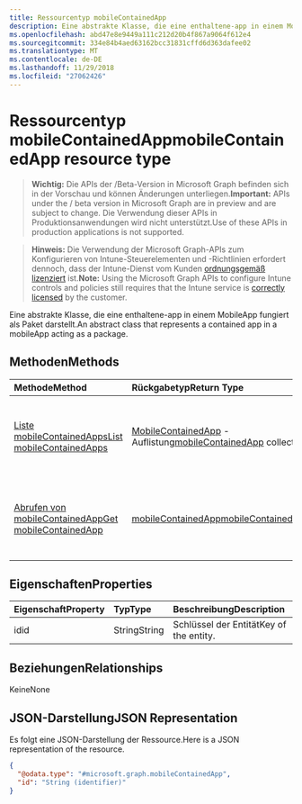 ```yaml
---
title: Ressourcentyp mobileContainedApp
description: Eine abstrakte Klasse, die eine enthaltene-app in einem MobileApp fungiert als Paket darstellt.
ms.openlocfilehash: abd47e8e9449a111c212d20b4f867a9064f612e4
ms.sourcegitcommit: 334e84b4aed63162bcc31831cffd6d363dafee02
ms.translationtype: MT
ms.contentlocale: de-DE
ms.lasthandoff: 11/29/2018
ms.locfileid: "27062426"
---
```

# <a name="mobilecontainedapp-resource-type"></a><span data-ttu-id="81226-103">Ressourcentyp mobileContainedApp</span><span class="sxs-lookup"><span data-stu-id="81226-103">mobileContainedApp resource type</span></span>

> <span data-ttu-id="81226-104">**Wichtig:** Die APIs der /Beta-Version in Microsoft Graph befinden sich in der Vorschau und können Änderungen unterliegen.</span><span class="sxs-lookup"><span data-stu-id="81226-104">**Important:** APIs under the / beta version in Microsoft Graph are in preview and are subject to change.</span></span> <span data-ttu-id="81226-105">Die Verwendung dieser APIs in Produktionsanwendungen wird nicht unterstützt.</span><span class="sxs-lookup"><span data-stu-id="81226-105">Use of these APIs in production applications is not supported.</span></span>

> <span data-ttu-id="81226-106">**Hinweis:** Die Verwendung der Microsoft Graph-APIs zum Konfigurieren von Intune-Steuerelementen und -Richtlinien erfordert dennoch, dass der Intune-Dienst vom Kunden [ordnungsgemäß lizenziert](https://go.microsoft.com/fwlink/?linkid=839381) ist.</span><span class="sxs-lookup"><span data-stu-id="81226-106">**Note:** Using the Microsoft Graph APIs to configure Intune controls and policies still requires that the Intune service is [correctly licensed](https://go.microsoft.com/fwlink/?linkid=839381) by the customer.</span></span>

<span data-ttu-id="81226-107">Eine abstrakte Klasse, die eine enthaltene-app in einem MobileApp fungiert als Paket darstellt.</span><span class="sxs-lookup"><span data-stu-id="81226-107">An abstract class that represents a contained app in a mobileApp acting as a package.</span></span>
## <a name="methods"></a><span data-ttu-id="81226-108">Methoden</span><span class="sxs-lookup"><span data-stu-id="81226-108">Methods</span></span>
|<span data-ttu-id="81226-109">Methode</span><span class="sxs-lookup"><span data-stu-id="81226-109">Method</span></span>|<span data-ttu-id="81226-110">Rückgabetyp</span><span class="sxs-lookup"><span data-stu-id="81226-110">Return Type</span></span>|<span data-ttu-id="81226-111">Beschreibung</span><span class="sxs-lookup"><span data-stu-id="81226-111">Description</span></span>|
|:---|:---|:---|
|[<span data-ttu-id="81226-112">Liste mobileContainedApps</span><span class="sxs-lookup"><span data-stu-id="81226-112">List mobileContainedApps</span></span>](../api/intune-apps-mobilecontainedapp-list.md)|<span data-ttu-id="81226-113">[MobileContainedApp](../resources/intune-apps-mobilecontainedapp.md) -Auflistung</span><span class="sxs-lookup"><span data-stu-id="81226-113">[mobileContainedApp](../resources/intune-apps-mobilecontainedapp.md) collection</span></span>|<span data-ttu-id="81226-114">Listeneigenschaften und Beziehungen der [MobileContainedApp](../resources/intune-apps-mobilecontainedapp.md) -Objekte.</span><span class="sxs-lookup"><span data-stu-id="81226-114">List properties and relationships of the [mobileContainedApp](../resources/intune-apps-mobilecontainedapp.md) objects.</span></span>|
|[<span data-ttu-id="81226-115">Abrufen von mobileContainedApp</span><span class="sxs-lookup"><span data-stu-id="81226-115">Get mobileContainedApp</span></span>](../api/intune-apps-mobilecontainedapp-get.md)|[<span data-ttu-id="81226-116">mobileContainedApp</span><span class="sxs-lookup"><span data-stu-id="81226-116">mobileContainedApp</span></span>](../resources/intune-apps-mobilecontainedapp.md)|<span data-ttu-id="81226-117">Lesen Sie Eigenschaften und Beziehungen des [MobileContainedApp](../resources/intune-apps-mobilecontainedapp.md) -Objekts.</span><span class="sxs-lookup"><span data-stu-id="81226-117">Read properties and relationships of the [mobileContainedApp](../resources/intune-apps-mobilecontainedapp.md) object.</span></span>|

## <a name="properties"></a><span data-ttu-id="81226-118">Eigenschaften</span><span class="sxs-lookup"><span data-stu-id="81226-118">Properties</span></span>
|<span data-ttu-id="81226-119">Eigenschaft</span><span class="sxs-lookup"><span data-stu-id="81226-119">Property</span></span>|<span data-ttu-id="81226-120">Typ</span><span class="sxs-lookup"><span data-stu-id="81226-120">Type</span></span>|<span data-ttu-id="81226-121">Beschreibung</span><span class="sxs-lookup"><span data-stu-id="81226-121">Description</span></span>|
|:---|:---|:---|
|<span data-ttu-id="81226-122">id</span><span class="sxs-lookup"><span data-stu-id="81226-122">id</span></span>|<span data-ttu-id="81226-123">String</span><span class="sxs-lookup"><span data-stu-id="81226-123">String</span></span>|<span data-ttu-id="81226-124">Schlüssel der Entität</span><span class="sxs-lookup"><span data-stu-id="81226-124">Key of the entity.</span></span>|

## <a name="relationships"></a><span data-ttu-id="81226-125">Beziehungen</span><span class="sxs-lookup"><span data-stu-id="81226-125">Relationships</span></span>
<span data-ttu-id="81226-126">Keine</span><span class="sxs-lookup"><span data-stu-id="81226-126">None</span></span>
## <a name="json-representation"></a><span data-ttu-id="81226-127">JSON-Darstellung</span><span class="sxs-lookup"><span data-stu-id="81226-127">JSON Representation</span></span>
<span data-ttu-id="81226-128">Es folgt eine JSON-Darstellung der Ressource.</span><span class="sxs-lookup"><span data-stu-id="81226-128">Here is a JSON representation of the resource.</span></span>
<!-- {
  "blockType": "resource",
  "keyProperty": "id",
  "@odata.type": "microsoft.graph.mobileContainedApp"
}
-->
``` json
{
  "@odata.type": "#microsoft.graph.mobileContainedApp",
  "id": "String (identifier)"
}
```





